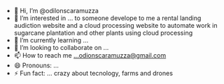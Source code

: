 - 👋 Hi, I’m @odilonscaramuzza
- 👀 I’m interested in ... to someone develope to me a rental landing audiction website and a cloud processing website to automate work in sugarcane  plantation and other plants using cloud processing
- 🌱 I’m currently learning ...
- 💞️ I’m looking to collaborate on ...
- 📫 How to reach me ...odionscaramuzza@gmail.com
- 😄 Pronouns: ...
- ⚡ Fun fact: ... crazy about tecnology, farms and drones

<!---
odilonscaramuzza/odilonscaramuzza is a ✨ special ✨ repository because its `README.md` (this file) appears on your GitHub profile.
You can click the Preview link to take a look at your changes.
--->
